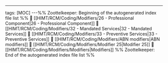 ---
tags: [MOC]
---%% Zoottelkeeper: Beginning of the autogenerated index file list  %%
📄 [[HIMT/RCM/Coding/Modifiers/26 - Professional Component|26 - Professional Component]]
📄 [[HIMT/RCM/Coding/Modifiers/32 - Mandated Services|32 - Mandated Services]]
📄 [[HIMT/RCM/Coding/Modifiers/33 - Preventive Services|33 - Preventive Services]]
📄 [[HIMT/RCM/Coding/Modifiers/ABN modifiers|ABN modifiers]]
📄 [[HIMT/RCM/Coding/Modifiers/Modifier 25|Modifier 25]]
📄 [[HIMT/RCM/Coding/Modifiers/Modifiers|Modifiers]]
%% Zoottelkeeper: End of the autogenerated index file list  %%
